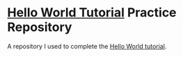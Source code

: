 # [Hello World Tutorial](https://docs.github.com/get-started/quickstart/hello-world) Practice Repository
A repository I used to complete the [Hello World tutorial](https://docs.github.com/get-started/quickstart/hello-world).
